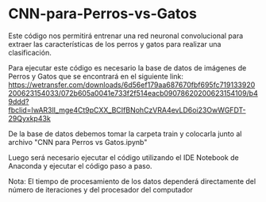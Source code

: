 # CNN-para-Perros-vs-Gatos

Este código nos permitirá entrenar una red neuronal convolucional para extraer las características de los perros y gatos para realizar una clasificación.

Para ejecutar este código es necesario la base de datos de imágenes de Perros y Gatos que se encontrará en el siguiente link: https://wetransfer.com/downloads/6d56ef179aa687670fbf695fc719133920200623154033/072b605a0041e733f2f514eacb09078620200623154109/b49ddd?fbclid=IwAR3lI_mge4Ct9pCXX_BCIfBNohCzVRA4evLD6oi23OwWGFDT-29Qyxkp43k

De la base de datos debemos tomar la carpeta train y colocarla junto al archivo "CNN para Perros vs Gatos.ipynb" 

Luego será necesario ejecutar el código utilizando el IDE Notebook de Anaconda y ejecutar el código paso a paso.

Nota: El tiempo de procesamiento de los datos dependerá directamente del número de iteraciones y del procesador del computador 





